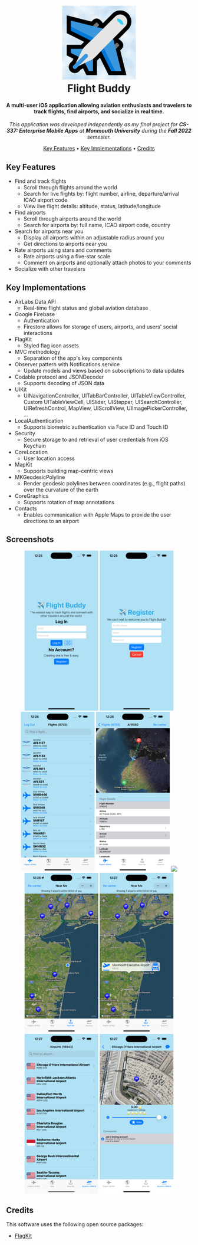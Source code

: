 <h1 align="center">
  <br>
  <a href="https://github.com/joefurmanowski/flight-buddy-ios"><img src="https://github.com/joefurmanowski/flight-buddy-ios/blob/main/Flight%20Buddy/Assets.xcassets/AppIcon.appiconset/icon_1024.png?raw=true" alt="Flight Buddy" width="200"></a>
  <br>
  Flight Buddy
  <br>
</h1>

<h4 align="center">A multi-user iOS application allowing aviation enthusiasts and travelers to track flights, find airports, and socialize in real time.</h4>

<p align="center"><em>This application was developed independently as my final project for <strong>CS-337: Enterprise Mobile Apps</strong> at <strong>Monmouth University</strong> during the <strong>Fall 2022</strong> semester.</em></p>

<p align="center">
  <a href="#key-features">Key Features</a> •
  <a href="#key-implementations">Key Implementations</a> •
  <a href="#credits">Credits</a>
</p>

## Key Features

- Find and track flights
  - Scroll through flights around the world
  - Search for live flights by: flight number, airline, departure/arrival ICAO airport code
  - View live flight details: altitude, status, latitude/longitude
- Find airports
  - Scroll through airports around the world
  - Search for airports by: full name, ICAO airport code, country
- Search for airports near you
  - Display all airports within an adjustable radius around you
  - Get directions to airports near you
- Rate airports using stars and comments
  - Rate airports using a five-star scale
  - Comment on airports and optionally attach photos to your comments
- Socialize with other travelers

## Key Implementations

- AirLabs Data API
  - Real-time flight status and global aviation database
- Google Firebase
  - Authentication
  - Firestore allows for storage of users, airports, and users' social interactions
- FlagKit
  - Styled flag icon assets
- MVC methodology
  - Separation of the app's key components
- Observer pattern with Notifications service
  - Update models and views based on subscriptions to data updates
- Codable protocol and JSONDecoder
  - Supports decoding of JSON data
- UIKit
  - UINavigationController, UITabBarController, UITableViewController, Custom UITableViewCell, UISlider, UIStepper, UISearchController, UIRefreshControl, MapView, UIScrollView, UIImagePickerController, …
- LocalAuthentication
  - Supports biometric authentication via Face ID and Touch ID
- Security
  - Secure storage to and retrieval of user credentials from iOS Keychain
- CoreLocation
  - User location access
- MapKit
  - Supports building map-centric views
- MKGeodesicPolyline
  - Render geodesic polylines between coordinates (e.g., flight paths) over the curvature of the earth
- CoreGraphics
  - Supports rotation of map annotations
- Contacts
  - Enables communication with Apple Maps to provide the user directions to an airport

## Screenshots

<div align="center">
  <img src="Screenshots/Screenshot_1.png" width="200"/>
  <img src="Screenshots/Screenshot_2.png" width="200"/>
  <img src="Screenshots/Screenshot_3.png" width="200"/>
  <img src="Screenshots/Screenshot_4.png" width="200"/>
  <img src="Screenshots/Screenshot_5.png" width="200"/>
  <img src="Screenshots/Screenshot_6.png" width="200"/>
  <img src="Screenshots/Screenshot_7.png" width="200"/>
  <img src="Screenshots/Screenshot_8.png" width="200"/>
  <img src="Screenshots/Screenshot_9.png" width="200"/>
</div>

## Credits

This software uses the following open source packages:

- [FlagKit](https://github.com/madebybowtie/FlagKit)
